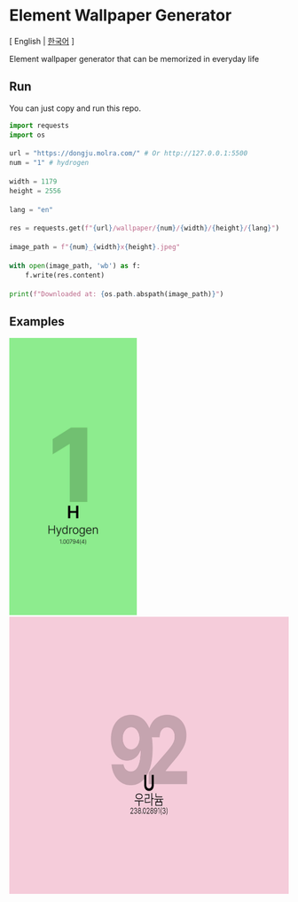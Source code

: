 # Element Wallpaper Generator
\[ English | [한국어](README_ko.md) \]

Element wallpaper generator that can be memorized in everyday life

## Run
You can just copy and run this repo.
```python
import requests
import os

url = "https://dongju.molra.com/" # Or http://127.0.0.1:5500
num = "1" # hydrogen

width = 1179
height = 2556

lang = "en"

res = requests.get(f"{url}/wallpaper/{num}/{width}/{height}/{lang}")

image_path = f"{num}_{width}x{height}.jpeg"
    
with open(image_path, 'wb') as f:
    f.write(res.content)

print(f"Downloaded at: {os.path.abspath(image_path)}")
```

## Examples
<img src="https://github.com/v1bt/element-wallpaper/blob/main/examples/1_1179x2556.jpeg" width=auto height=500px> <img src="https://github.com/v1bt/element-wallpaper/blob/main/examples/92_2224x1668.jpeg" width=auto height=500px>